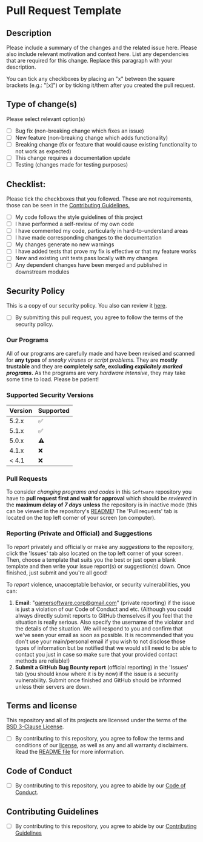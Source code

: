 # Pull Request Template

## Description

Please include a summary of the changes and the related issue here. Please also include relevant motivation and context here. List any dependencies that are required for this change. Replace this paragraph with your description. 

You can tick any checkboxes by placing an "x" between the square brackets (e.g.: "[x]") or by ticking it/them after you created the pull request.

## Type of change(s)

Please select relevant option(s)

- [ ] Bug fix (non-breaking change which fixes an issue)
- [ ] New feature (non-breaking change which adds functionality)
- [ ] Breaking change (fix or feature that would cause existing functionality to not work as expected)
- [ ] This change requires a documentation update
- [ ] Testing (changes made for testing purposes)

## Checklist:

Please tick the checkboxes that you followed. These are not requirements, those can be seen in the [Contributing Guidelines.](/CONTRIBUTING.md)

- [ ] My code follows the style guidelines of this project
- [ ] I have performed a self-review of my own code
- [ ] I have commented my code, particularly in hard-to-understand areas
- [ ] I have made corresponding changes to the documentation
- [ ] My changes generate no new warnings
- [ ] I have added tests that prove my fix is effective or that my feature works
- [ ] New and existing unit tests pass locally with my changes
- [ ] Any dependent changes have been merged and published in downstream modules

## Security Policy
This is a copy of our security policy. You also can review it [here](https://github.com/GamerSoft24/Software/blob/Main/SECURITY.md).

- [ ] By submitting this pull request, you agree to follow the terms of the security policy.

### Our Programs
All of our programs are carefully made and have been revised and scanned for **any types** of *sneaky viruses or script problems.* They are **mostly trustable** and they are **completely safe, excluding *explicitely marked programs*.** As the programs are very *hardware intensive*, they may take some time to load. Please be patient!

### Supported Security Versions
| Version | Supported          |
| ------- | ------------------ |
| 5.2.x   | :white_check_mark: |
| 5.1.x   | :white_check_mark: |
| 5.0.x   | :warning:          |
| 4.1.x   | :x:                |
| < 4.1   | :x:                |

### Pull Requests
To consider *changing programs and codes* in this `Software` repository you have to **pull request first and wait for approval** which should be *reviewed* in the **maximum delay of ***7 days***** **unless** the repository is in inactive mode (this can be viewed in the repository's [README](/README.md)! The 'Pull requests' tab is located on the top left corner of your screen (on computer).

### Reporting (Private and Official) and Suggestions
To *report* privately and officially or make any *suggestions* to the repository, click the 'Issues' tab also located on the top left corner of your screen. Then, choose a template that suits you the best or just open a blank template and then write your issue report(s) or suggestion(s) down. Once finished, just submit and you're all good!

To *report* violence, unacceptable behavior, or security vulnerabilities, you can:
1. **Email**: "gamersoftware.corp@gmail.com" (private reporting) if the issue is just a violation of our Code of Conduct and etc. (Although you could always directly submit reports to GitHub themselves if you feel that the situation is really serious. Also specify the username of the violator and the details of the situation. We will respond to you and confirm that we've seen your email as soon as possible. It is recommended that you don't use your main/personal email if you wish to not disclose those types of information but be notified that we would still need to be able to contact you just in case so make sure that your provided contact methods are reliable!)
2. **Submit a GitHub Bug Bounty report** (official reporting) in the 'Issues' tab (you should know where it is by now) if the issue is a security vulnerability. Submit once finished and GitHub should be informed unless their servers are down.

## Terms and license

This repository and all of its projects are licensed under the terms of the [BSD 3-Clause License](https://github.com/GamerSoft24/Software/blob/Main/LICENSE).
- [ ] By contributing to this repository, you agree to follow the terms and conditions of our [license](https://github.com/GamerSoft24/Software/blob/Main/LICENSE), as well as any and all warranty disclaimers. Read the [README file](/README.md) for more information.

## Code of Conduct

- [ ] By contributing to this repository, you agree to abide by our [Code of Conduct](https://github.com/GamerSoft24/Software/blob/Main/CODE_OF_CONDUCT.md).

## Contributing Guidelines

- [ ] By contributing to this repository, you agree to abide by our [Contributing Guidelines](/CONTRIBUTING.md)
